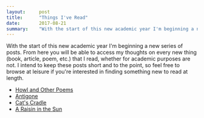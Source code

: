 ```yaml
---
layout:     post
title:      "Things I've Read"
date:       2017-08-21
summary:    "With the start of this new academic year I'm beginning a new series of posts. From here you will be able to access my thoughts on every new thing (book, article, poem, etc.) that I read, whether for academic purposes are not. I intend to keep these posts short and to the point, so feel free to browse at leisure if you're interested in finding something new to read at length."
---
```


With the start of this new academic year I'm beginning a new series of posts. From here you will be able to access my thoughts on every new thing (book, article, poem, etc.) that I read, whether for academic purposes are not. I intend to keep these posts short and to the point, so feel free to browse at leisure if you're interested in finding something new to read at length.

* [Howl and Other Poems](/details/2017-08-21-Howl-and-Other-Poems)
* [Antigone](/details/2017-08-28-Antigone)
* [Cat's Cradle](/details/2017-09-10-Cats-Cradle)
* [A Raisin in the Sun](/details/2017-08-28-A-Raisin-in-the-Sun)